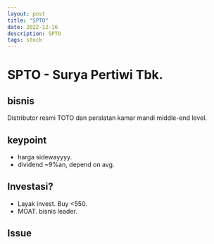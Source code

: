 ```yaml
---
layout: post
title: "SPTO"
date: 2022-12-16
description: SPTO
tags: stock
---
```


# SPTO - Surya Pertiwi Tbk.

## bisnis
Distributor resmi TOTO dan peralatan kamar mandi middle-end level.


## keypoint
- harga sidewayyyy.
- dividend ~9%an, depend on avg.

## Investasi?
- Layak invest. Buy <550.
- MOAT. bisnis leader.


## Issue